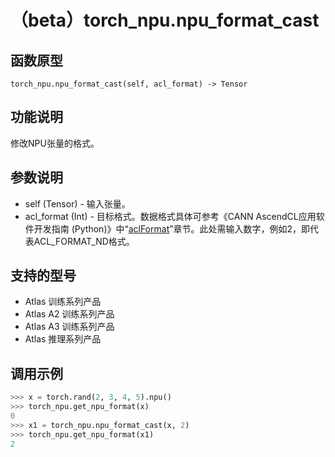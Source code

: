 # （beta）torch_npu.npu_format_cast

## 函数原型

```
torch_npu.npu_format_cast(self, acl_format) -> Tensor
```

## 功能说明

修改NPU张量的格式。

## 参数说明

- self (Tensor) - 输入张量。
- acl_format (Int) - 目标格式。数据格式具体可参考《CANN  AscendCL应用软件开发指南 (Python)》中“<a href="https://www.hiascend.com/document/detail/zh/canncommercial/82RC1/API/appdevgapi/aclpythondevg_01_0914.html">aclFormat</a>”章节。此处需输入数字，例如2，即代表ACL_FORMAT_ND格式。

## 支持的型号

- <term>Atlas 训练系列产品</term>
- <term>Atlas A2 训练系列产品</term>
- <term>Atlas A3 训练系列产品</term>
- <term>Atlas 推理系列产品</term>

## 调用示例

```python
>>> x = torch.rand(2, 3, 4, 5).npu()
>>> torch_npu.get_npu_format(x)
0
>>> x1 = torch_npu.npu_format_cast(x, 2)
>>> torch_npu.get_npu_format(x1)
2
```

